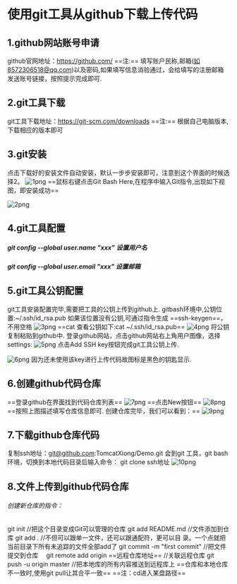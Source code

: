# 使用git工具从github下载上传代码
## 1.github网站账号申请
github官网地址：https://github.com/
==注:== 填写账户民称,邮箱(如8572306518@qq.com)以及密码,如果填写信息消验通过，会给填写的注册邮箱发送账号链接，按照提示完成即可.
## 2.git工具下载
git工具下载地址：https://git-scm.com/downloads
==注:== 根据自己电脑版本,下载相应的版本即可
## 3.git安装
点击下载好的安装文件自动安装，默认一步步安装即可，注意到这个界面的时候选择2。
![1png](../images/1.png)
==鼠标右键点击Git Bash Here,在程序中输入Git指令,出现如下视图，即安装成功==

![2png](../images/2.png)

## 4.git工具配置
##### git config --global user.name "xxx" 设置用户名
##### git config --global user.email "xxx" 设置邮箱

## 5.git工具公钥配置
git工具安装配置完毕,需要把工具的公钥上传到github上.
gitbash环境中,公钥位置:~/.ssh/id_rsa.pub
如果该位置没有公钥,可通过指令生成 ==ssh-keygen==，不用空格
![3png](../images/3.png)
==cat 查看公钥如下:cat ~/.ssh/id_rsa.pub==
![4png](../images/4.png)
将公钥复制粘贴到github中.
登录github网站，点击github网站右上角用户图像，选择settings:
![5png](../images/5.png)
点击Add SSH key按钮完成git工具公钥上传.

![6png](../images/6.png)
因为还未使用该key进行上传代码故图标是黑色的钥匙显示.

## 6.创建github代码仓库
==登录github在界面找到代码仓库列表==
![7png](../images/7.png)
==点击New按钮==
![8png](../images/8.png)
==按照上图描述填写仓库信息即可.
创建仓库完毕，我们可以看到：==
![9png](../images/9.png)

## 7.下载github仓库代码
复制ssh地址：git@github.com:TomcatXiong/Demo.git
会到git 工具，git bash环境，切换到本地代码目录后输入命令：
git clone ssh地址
![10png](../images/10.png)

## 8.文件上传到github代码仓库
###### 创建新仓库的指令：

git init //把这个目录变成Git可以管理的仓库
git add README.md //文件添加到仓库
git add . //不但可以跟单一文件，还可以跟通配符，更可以目      录。一个点就把当前目录下所有未追踪的文件全部add了 
git commit -m "first commit" //把文件提交到仓库　
git remote add origin ==远程仓库地址== //关联远程仓库
git push -u origin master //把本地库的所有内容推送到远程库上
==仓库和本地仓库不一致时,使用git pull让其合平一致==
==注：cd进入某盘路径==